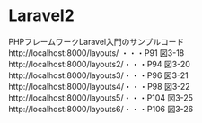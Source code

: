 # Laravel2
PHPフレームワークLaravel入門のサンプルコード
http://localhost:8000/layouts/ ・・・P91 図3-18
http://localhost:8000/layouts2/・・・P94 図3-20
http://localhost:8000/layouts3/・・・P96 図3-21
http://localhost:8000/layouts4/・・・P98 図3-22
http://localhost:8000/layouts5/・・・P104 図3-25
http://localhost:8000/layouts6/・・・P106 図3-26
